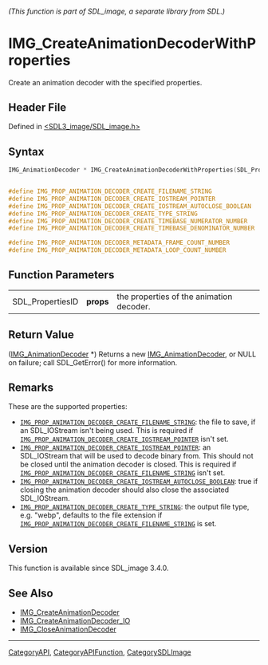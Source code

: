 ###### (This function is part of SDL_image, a separate library from SDL.)
# IMG_CreateAnimationDecoderWithProperties

Create an animation decoder with the specified properties.

## Header File

Defined in [<SDL3_image/SDL_image.h>](https://github.com/libsdl-org/SDL_image/blob/main/include/SDL3_image/SDL_image.h)

## Syntax

```c
IMG_AnimationDecoder * IMG_CreateAnimationDecoderWithProperties(SDL_PropertiesID props);


#define IMG_PROP_ANIMATION_DECODER_CREATE_FILENAME_STRING                "SDL_image.animation_decoder.create.filename"
#define IMG_PROP_ANIMATION_DECODER_CREATE_IOSTREAM_POINTER               "SDL_image.animation_decoder.create.iostream"
#define IMG_PROP_ANIMATION_DECODER_CREATE_IOSTREAM_AUTOCLOSE_BOOLEAN     "SDL_image.animation_decoder.create.iostream.autoclose"
#define IMG_PROP_ANIMATION_DECODER_CREATE_TYPE_STRING                    "SDL_image.animation_decoder.create.type"
#define IMG_PROP_ANIMATION_DECODER_CREATE_TIMEBASE_NUMERATOR_NUMBER      "SDL_image.animation_decoder.create.timebase.numerator"
#define IMG_PROP_ANIMATION_DECODER_CREATE_TIMEBASE_DENOMINATOR_NUMBER    "SDL_image.animation_decoder.create.timebase.denominator"

#define IMG_PROP_ANIMATION_DECODER_METADATA_FRAME_COUNT_NUMBER           "SDL_image.animation_decoder.metadata.frame_count"
#define IMG_PROP_ANIMATION_DECODER_METADATA_LOOP_COUNT_NUMBER            "SDL_image.animation_decoder.metadata.loop_count"
```

## Function Parameters

|                  |           |                                          |
| ---------------- | --------- | ---------------------------------------- |
| SDL_PropertiesID | **props** | the properties of the animation decoder. |

## Return Value

([IMG_AnimationDecoder](IMG_AnimationDecoder) *) Returns a new
[IMG_AnimationDecoder](IMG_AnimationDecoder), or NULL on failure; call
SDL_GetError() for more information.

## Remarks

These are the supported properties:

- [`IMG_PROP_ANIMATION_DECODER_CREATE_FILENAME_STRING`](IMG_PROP_ANIMATION_DECODER_CREATE_FILENAME_STRING):
  the file to save, if an SDL_IOStream isn't being used. This is required
  if
  [`IMG_PROP_ANIMATION_DECODER_CREATE_IOSTREAM_POINTER`](IMG_PROP_ANIMATION_DECODER_CREATE_IOSTREAM_POINTER)
  isn't set.
- [`IMG_PROP_ANIMATION_DECODER_CREATE_IOSTREAM_POINTER`](IMG_PROP_ANIMATION_DECODER_CREATE_IOSTREAM_POINTER):
  an SDL_IOStream that will be used to decode binary from. This should not
  be closed until the animation decoder is closed. This is required if
  [`IMG_PROP_ANIMATION_DECODER_CREATE_FILENAME_STRING`](IMG_PROP_ANIMATION_DECODER_CREATE_FILENAME_STRING)
  isn't set.
- [`IMG_PROP_ANIMATION_DECODER_CREATE_IOSTREAM_AUTOCLOSE_BOOLEAN`](IMG_PROP_ANIMATION_DECODER_CREATE_IOSTREAM_AUTOCLOSE_BOOLEAN):
  true if closing the animation decoder should also close the associated
  SDL_IOStream.
- [`IMG_PROP_ANIMATION_DECODER_CREATE_TYPE_STRING`](IMG_PROP_ANIMATION_DECODER_CREATE_TYPE_STRING):
  the output file type, e.g. "webp", defaults to the file extension if
  [`IMG_PROP_ANIMATION_DECODER_CREATE_FILENAME_STRING`](IMG_PROP_ANIMATION_DECODER_CREATE_FILENAME_STRING)
  is set.

## Version

This function is available since SDL_image 3.4.0.

## See Also

- [IMG_CreateAnimationDecoder](IMG_CreateAnimationDecoder)
- [IMG_CreateAnimationDecoder_IO](IMG_CreateAnimationDecoder_IO)
- [IMG_CloseAnimationDecoder](IMG_CloseAnimationDecoder)

----
[CategoryAPI](CategoryAPI), [CategoryAPIFunction](CategoryAPIFunction), [CategorySDLImage](CategorySDLImage)


